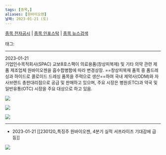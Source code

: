 ```yaml
---
tags: [종목,]
aliases: [원바이오젠]
날짜: 2023-01-21 (토)
---
```

[종목 전자공시](https://finance.naver.com/item/dart.naver?code=307280) |  [종목 인포스탁](https://www.infostock.co.kr/site/3d/3d_show.asp?codename=307280) | [종목 뉴스검색](https://m.search.naver.com/search.naver?where=m_news&sm=mtb_jum&query=원바이오젠)

태그: 

___

2023-01-21   
기업인수목적회사(SPAC) 교보8호스팩이 의료용품(창상피복제) 및 기타 의약 관련 제품 제조업체 원바이오젠을 흡수합병함에 따라 변경상장. ==창상피복재 품목 중 폼드레싱과 하이드로 콜로이드 드레싱 품목을 주력으로 생산==하여 국내 제약사(ODM)와 자사브랜드 총판대리점으로 공급 및 판매하고 있으며, 주요 시장은 병원(ETC)과 약국 및 일반유통(OTC) 시장을 주요 대상으로 하고 있음.

![](https://i.imgur.com/4MgT3G3.png)

![](https://i.imgur.com/vTQuji8.png)

![](https://i.imgur.com/LwG1Ui0.png)

___

- 2023-01-21 [[230120_특징주 원바이오젠, 4분기 실적 서프라이즈 기대감에 급등]]

![](https://i.imgur.com/taQJSye.png)
